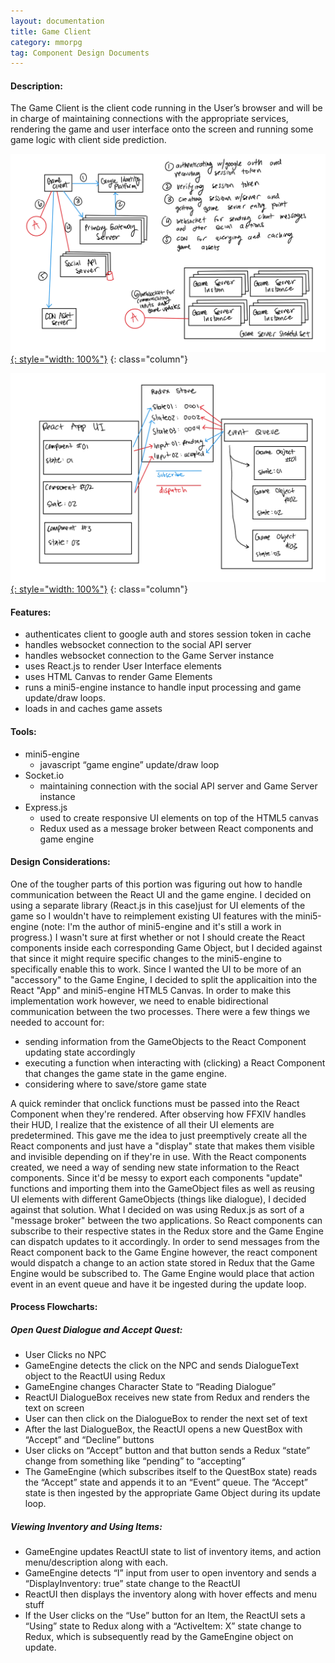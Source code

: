 ```yaml
---
layout: documentation
title: Game Client
category: mmorpg
tag: Component Design Documents
---
```


#### Description:

The Game Client is the client code running in the User’s browser and will be in charge of maintaining connections with the appropriate services, rendering the game and user interface onto the screen and running some game logic with client side prediction.

[![game_client_diagram_01](/assets/images/mmorpg_pictures/game-client-diagram-01.jpg){: style="width: 100%"}](/assets/images/mmorpg_pictures/game-client-diagram-01.jpg)
{: class="column"}

[![game_client_diagram_02](/assets/images/mmorpg_pictures/game-client-diagram-02.jpg){: style="width: 100%"}](/assets/images/mmorpg_pictures/game-client-diagram-02.jpg)
{: class="column"}

#### Features:
* authenticates client to google auth and stores session token in cache
* handles websocket connection to the social API server
* handles websocket connection to the Game Server instance
* uses React.js to render User Interface elements
* uses HTML Canvas to render Game Elements
* runs a mini5-engine instance to handle input processing and game update/draw loops.
* loads in and caches game assets

#### Tools:
* mini5-engine
	* javascript “game engine” update/draw loop
* Socket.io	
	* maintaining connection with the social API server and Game Server instance
* Express.js
	* used to create responsive UI elements on top of the HTML5 canvas
	* Redux used as a message broker between React components and game engine

#### Design Considerations:

One of the tougher parts of this portion was figuring out how to handle communication between the React UI and the game engine.  I decided on using a separate library (React.js in this case)just for UI elements of the game so I wouldn't have to reimplement existing UI features with the mini5-engine (note: I'm the author of mini5-engine and it's still a work in progress.)   I wasn't sure at first whether or not I should create the React components inside each corresponding Game Object, but I decided against that since it might require specific changes to the mini5-engine to specifically enable this to work.  Since I wanted the UI to be more of an "accessory" to the Game Engine, I decided to split the applicaition into the React "App" and mini5-engine HTML5 Canvas.  In order to make this implementation work however, we need to enable bidirectional communication between the two processes.  There were a few things we needed to account for:

* sending information from the GameObjects to the React Component updating state accordingly
* executing a function when interacting with (clicking) a React Component that changes the game state in the game engine.
* considering where to save/store game state

A quick reminder that onclick functions must be passed into the React Component when they're rendered.  After observing how FFXIV handles their HUD, I realize that the existence of all their UI elements are predetermined.  This gave me the idea to just preemptively create all the React components and just have a "display" state that makes them visible and invisible depending on if they're in use.  With the React components created, we need a way of sending new state information to the React components.  Since it'd be messy to export each components "update" functions and importing them into the GameObject files as well as reusing UI elements with different GameObjects (things like dialogue), I decided against that solution.
What I decided on was using Redux.js as sort of a "message broker" between the two applications.  So React components can subscribe to their respective states in the Redux store and the Game Engine can dispatch updates to it accordingly.  In order to send messages from the React component back to the Game Engine however, the react component would dispatch a change to an action state stored in Redux that the Game Engine would be subscribed to.  The Game Engine would place that action event in an event queue and have it be ingested during the update loop.



#### Process Flowcharts:

##### Open Quest Dialogue and Accept Quest:
* User Clicks no NPC
* GameEngine detects the click on the NPC and sends DialogueText object to the ReactUI using Redux
* GameEngine changes Character State to “Reading Dialogue”
* ReactUI DialogueBox receives new state from Redux and renders the text on screen
* User can then click on the DialogueBox to render the next set of text
* After the last DialogueBox, the ReactUI opens a new QuestBox with “Accept” and “Decline” buttons
* User clicks on “Accept” button and that button sends a Redux “state” change from something like “pending” to “accepting”
* The GameEngine (which subscribes itself to the QuestBox state) reads the “Accept” state and appends it to an “Event” queue.
The “Accept” state is then ingested by the appropriate Game Object during its update loop.

##### Viewing Inventory and Using Items:
* GameEngine updates ReactUI state to list of inventory items, and action menu/description along with each.
* GameEngine detects “I” input from user to open inventory and sends a “DisplayInventory: true” state change to the ReactUI
* ReactUI then displays the inventory along with hover effects and menu stuff
* If the User clicks on the “Use” button for an Item, the ReactUI sets a “Using” state to Redux along with a “ActiveItem: X” state change to Redux, which is subsequently read by the GameEngine object on update.


<br/>